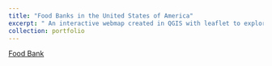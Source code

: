 ```yaml
---
title: "Food Banks in the United States of America"
excerpt: " An interactive webmap created in QGIS with leaflet to explore food banks across the United States. The data was sourced from data.gov and is categorized into 3 classes: Stable, Stabilizing, and Unstable to indicate the stability of each location. <br/><img src='/images/FoodBank2.PNG'>"
collection: portfolio
---
```

[Food Bank](http://hmang.github.io/portfolio/FoodBank/index.html)


